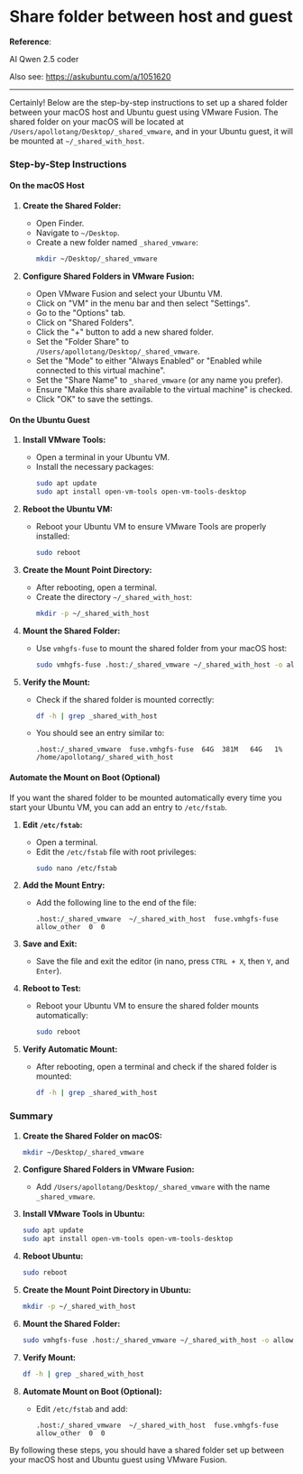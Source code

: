 # Share folder between host and guest

**Reference**: 

AI Qwen 2.5 coder

Also see: https://askubuntu.com/a/1051620



---



Certainly! Below are the step-by-step instructions to set up a shared folder between your macOS host and Ubuntu guest using VMware Fusion. The shared folder on your macOS will be located at `/Users/apollotang/Desktop/_shared_vmware`, and in your Ubuntu guest, it will be mounted at `~/_shared_with_host`.

### Step-by-Step Instructions

#### On the macOS Host

1. **Create the Shared Folder:**
   - Open Finder.
   - Navigate to `~/Desktop`.
   - Create a new folder named `_shared_vmware`:
     ```bash
     mkdir ~/Desktop/_shared_vmware
     ```

2. **Configure Shared Folders in VMware Fusion:**
   - Open VMware Fusion and select your Ubuntu VM.
   - Click on "VM" in the menu bar and then select "Settings".
   - Go to the "Options" tab.
   - Click on "Shared Folders".
   - Click the "+" button to add a new shared folder.
   - Set the "Folder Share" to `/Users/apollotang/Desktop/_shared_vmware`.
   - Set the "Mode" to either "Always Enabled" or "Enabled while connected to this virtual machine".
   - Set the "Share Name" to `_shared_vmware` (or any name you prefer).
   - Ensure "Make this share available to the virtual machine" is checked.
   - Click "OK" to save the settings.

#### On the Ubuntu Guest

1. **Install VMware Tools:**
   - Open a terminal in your Ubuntu VM.
   - Install the necessary packages:
     ```bash
     sudo apt update
     sudo apt install open-vm-tools open-vm-tools-desktop
     ```

2. **Reboot the Ubuntu VM:**
   - Reboot your Ubuntu VM to ensure VMware Tools are properly installed:
     ```bash
     sudo reboot
     ```

3. **Create the Mount Point Directory:**
   - After rebooting, open a terminal.
   - Create the directory `~/_shared_with_host`:
     ```bash
     mkdir -p ~/_shared_with_host
     ```

4. **Mount the Shared Folder:**
   - Use `vmhgfs-fuse` to mount the shared folder from your macOS host:
     ```bash
     sudo vmhgfs-fuse .host:/_shared_vmware ~/_shared_with_host -o allow_other
     ```

5. **Verify the Mount:**
   - Check if the shared folder is mounted correctly:
     ```bash
     df -h | grep _shared_with_host
     ```
   - You should see an entry similar to:
     ```
     .host:/_shared_vmware  fuse.vmhgfs-fuse  64G  381M   64G   1% /home/apollotang/_shared_with_host
     ```

#### Automate the Mount on Boot (Optional)

If you want the shared folder to be mounted automatically every time you start your Ubuntu VM, you can add an entry to `/etc/fstab`.

1. **Edit `/etc/fstab`:**
   - Open a terminal.
   - Edit the `/etc/fstab` file with root privileges:
     ```bash
     sudo nano /etc/fstab
     ```

2. **Add the Mount Entry:**
   - Add the following line to the end of the file:
     ```
     .host:/_shared_vmware  ~/_shared_with_host  fuse.vmhgfs-fuse  allow_other  0  0
     ```

3. **Save and Exit:**
   - Save the file and exit the editor (in nano, press `CTRL + X`, then `Y`, and `Enter`).

4. **Reboot to Test:**
   - Reboot your Ubuntu VM to ensure the shared folder mounts automatically:
     ```bash
     sudo reboot
     ```

5. **Verify Automatic Mount:**
   - After rebooting, open a terminal and check if the shared folder is mounted:
     ```bash
     df -h | grep _shared_with_host
     ```

### Summary

1. **Create the Shared Folder on macOS:**
   ```bash
   mkdir ~/Desktop/_shared_vmware
   ```

2. **Configure Shared Folders in VMware Fusion:**
   - Add `/Users/apollotang/Desktop/_shared_vmware` with the name `_shared_vmware`.

3. **Install VMware Tools in Ubuntu:**
   ```bash
   sudo apt update
   sudo apt install open-vm-tools open-vm-tools-desktop
   ```

4. **Reboot Ubuntu:**
   ```bash
   sudo reboot
   ```

5. **Create the Mount Point Directory in Ubuntu:**
   ```bash
   mkdir -p ~/_shared_with_host
   ```

6. **Mount the Shared Folder:**
   ```bash
   sudo vmhgfs-fuse .host:/_shared_vmware ~/_shared_with_host -o allow_other
   ```

7. **Verify Mount:**
   ```bash
   df -h | grep _shared_with_host
   ```

8. **Automate Mount on Boot (Optional):**
   - Edit `/etc/fstab` and add:
     ```
     .host:/_shared_vmware  ~/_shared_with_host  fuse.vmhgfs-fuse  allow_other  0  0
     ```

By following these steps, you should have a shared folder set up between your macOS host and Ubuntu guest using VMware Fusion.
